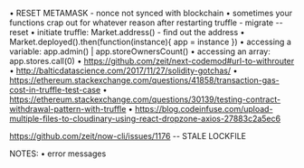 • RESET METAMASK - nonce not synced with blockchain
• sometimes your functions crap out for whatever reason after restarting truffle - migrate --reset
• initiate truffle: Market.address() - find out the address
• Market.deployed().then(function(instance){ app = instance })
• accessing a variable: app.admin() | app.storeOwnersCount()
• accessing an array: app.stores.call(0)
• https://github.com/zeit/next-codemod#url-to-withrouter
• http://balticdatascience.com/2017/11/27/solidity-gotchas/
• https://ethereum.stackexchange.com/questions/41858/transaction-gas-cost-in-truffle-test-case
• https://ethereum.stackexchange.com/questions/30139/testing-contract-withdrawal-pattern-with-truffle
• https://blog.codeinfuse.com/upload-multiple-files-to-cloudinary-using-react-dropzone-axios-27883c2a5ec6

https://github.com/zeit/now-cli/issues/1176 -- STALE LOCKFILE

NOTES:
• error messages